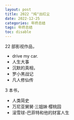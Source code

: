 ```yaml
---
layout: post
title: 2022 "炖"出红尘
date: 2022-12-25
categories: 年终总结
tags: 年终总结
toc: disable
---
```

> 

22 部影视作品，

- drive my car.
- 人生大事
- 沉默的真相，
- 罗小黑战记
- 凡人修仙传

3 本书，

- 人类简史
- 万尼亚舅舅·三姐妹·樱桃园
- 滚雪球-巴菲特和他的财富人生